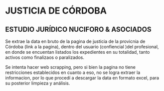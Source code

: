 # JUSTICIA DE CÓRDOBA
## ESTUDIO JURÍDICO NUCIFORO & ASOCIADOS

Se extrae la data en bruto de la pagina de justicia de la provicnia de Córdoba (link a la pagina), dentro del usuario (confiencial )del profesional, en donde se encuentan listados los expedientes en su totalidad, tanto activos como finalizaos o paralizados.

Se intenta hacer web scrapping, pero si bien la pagina no tiene restricciones establecidos en cuanto a eso, no se logra extraer la informacion, por lo que procedí a descargar la data en formato excel, para su posterior limpieza y análisis.